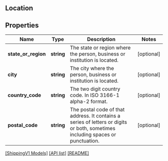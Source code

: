 ## Location

## Properties

Name | Type | Description | Notes
------------ | ------------- | ------------- | -------------
**state_or_region** | **string** | The state or region where the person, business or institution is located. | [optional]
**city** | **string** | The city where the person, business or institution is located. | [optional]
**country_code** | **string** | The two digit country code. In ISO 3166-1 alpha-2 format. | [optional]
**postal_code** | **string** | The postal code of that address. It contains a series of letters or digits or both, sometimes including spaces or punctuation. | [optional]

[[ShippingV1 Models]](../) [[API list]](../../Api) [[README]](../../../README.md)
